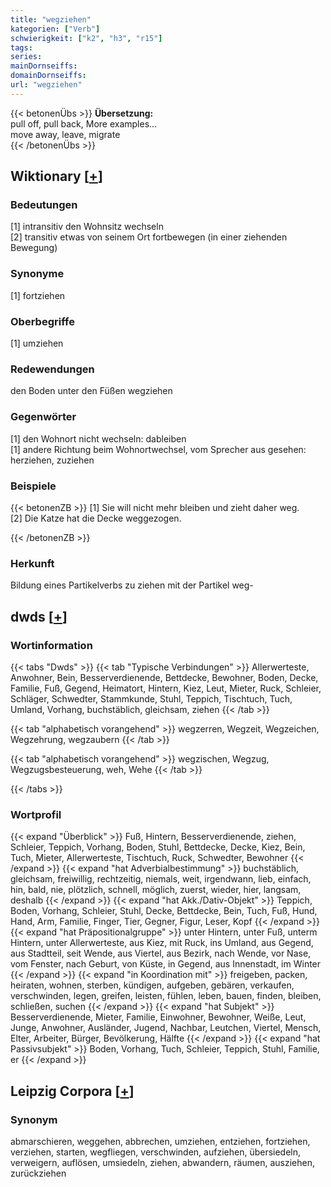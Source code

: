 ```yaml
---
title: "wegziehen"
kategorien: ["Verb"]
schwierigkeit: ["k2", "h3", "r15"]
tags:
series:
mainDornseiffs:
domainDornseiffs:
url: "wegziehen"
---
```


{{< betonenÜbs >}}
**Übersetzung:**  
pull off, pull  back, More examples...  
move away, leave, migrate  
{{< /betonenÜbs >}}

## Wiktionary [[+](https://de.wiktionary.org/wiki/wegziehen)]

### Bedeutungen
[1] intransitiv den Wohnsitz wechseln  
[2] transitiv etwas von seinem Ort fortbewegen (in einer ziehenden Bewegung)  

### Synonyme
[1] fortziehen  

### Oberbegriffe
[1] umziehen  

### Redewendungen
den Boden unter den Füßen wegziehen  

### Gegenwörter
[1] den Wohnort nicht wechseln: dableiben  
[1] andere Richtung beim Wohnortwechsel, vom Sprecher aus gesehen: herziehen, zuziehen  

### Beispiele
{{< betonenZB >}}
[1] Sie will nicht mehr bleiben und zieht daher weg.  
[2] Die Katze hat die Decke weggezogen.  

{{< /betonenZB >}}
### Herkunft
Bildung eines Partikelverbs zu ziehen mit der Partikel weg-  



## dwds [[+](https://www.dwds.de/wb/wegziehen)]

### Wortinformation
{{< tabs "Dwds" >}}
{{< tab "Typische Verbindungen" >}}
Allerwerteste, Anwohner, Bein, Besserverdienende, Bettdecke, Bewohner, Boden, Decke, Familie, Fuß, Gegend, Heimatort, Hintern, Kiez, Leut, Mieter, Ruck, Schleier, Schläger, Schwedter, Stammkunde, Stuhl, Teppich, Tischtuch, Tuch, Umland, Vorhang, buchstäblich, gleichsam, ziehen
{{< /tab >}}

{{< tab "alphabetisch vorangehend" >}}
wegzerren, Wegzeit, Wegzeichen, Wegzehrung, wegzaubern
{{< /tab >}}

{{< tab "alphabetisch vorangehend" >}}
wegzischen, Wegzug, Wegzugsbesteuerung, weh, Wehe
{{< /tab >}}

{{< /tabs >}}

### Wortprofil
{{< expand "Überblick" >}} Fuß, Hintern, Besserverdienende, ziehen, Schleier, Teppich, Vorhang, Boden, Stuhl, Bettdecke, Decke, Kiez, Bein, Tuch, Mieter, Allerwerteste, Tischtuch, Ruck, Schwedter, Bewohner {{< /expand >}}
{{< expand "hat Adverbialbestimmung" >}} buchstäblich, gleichsam, freiwillig, rechtzeitig, niemals, weit, irgendwann, lieb, einfach, hin, bald, nie, plötzlich, schnell, möglich, zuerst, wieder, hier, langsam, deshalb {{< /expand >}}
{{< expand "hat Akk./Dativ-Objekt" >}} Teppich, Boden, Vorhang, Schleier, Stuhl, Decke, Bettdecke, Bein, Tuch, Fuß, Hund, Hand, Arm, Familie, Finger, Tier, Gegner, Figur, Leser, Kopf {{< /expand >}}
{{< expand "hat Präpositionalgruppe" >}} unter Hintern, unter Fuß, unterm Hintern, unter Allerwerteste, aus Kiez, mit Ruck, ins Umland, aus Gegend, aus Stadtteil, seit Wende, aus Viertel, aus Bezirk, nach Wende, vor Nase, vom Fenster, nach Geburt, von Küste, in Gegend, aus Innenstadt, im Winter {{< /expand >}}
{{< expand "in Koordination mit" >}} freigeben, packen, heiraten, wohnen, sterben, kündigen, aufgeben, gebären, verkaufen, verschwinden, legen, greifen, leisten, fühlen, leben, bauen, finden, bleiben, schließen, suchen {{< /expand >}}
{{< expand "hat Subjekt" >}} Besserverdienende, Mieter, Familie, Einwohner, Bewohner, Weiße, Leut, Junge, Anwohner, Ausländer, Jugend, Nachbar, Leutchen, Viertel, Mensch, Elter, Arbeiter, Bürger, Bevölkerung, Hälfte {{< /expand >}}
{{< expand "hat Passivsubjekt" >}} Boden, Vorhang, Tuch, Schleier, Teppich, Stuhl, Familie, er {{< /expand >}}

## Leipzig Corpora [[+](https://corpora.uni-leipzig.de/en/res?word=wegziehen&corpusId=deu_newscrawl-public_2018)]


### Synonym
abmarschieren, weggehen, abbrechen, umziehen, entziehen, fortziehen, verziehen, starten, wegfliegen, verschwinden, aufziehen, übersiedeln, verweigern, auflösen, umsiedeln, ziehen, abwandern, räumen, ausziehen, zurückziehen

